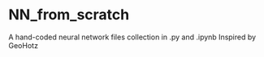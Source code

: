 # NN_from_scratch
 A hand-coded neural network files collection in .py and .ipynb
 Inspired by GeoHotz